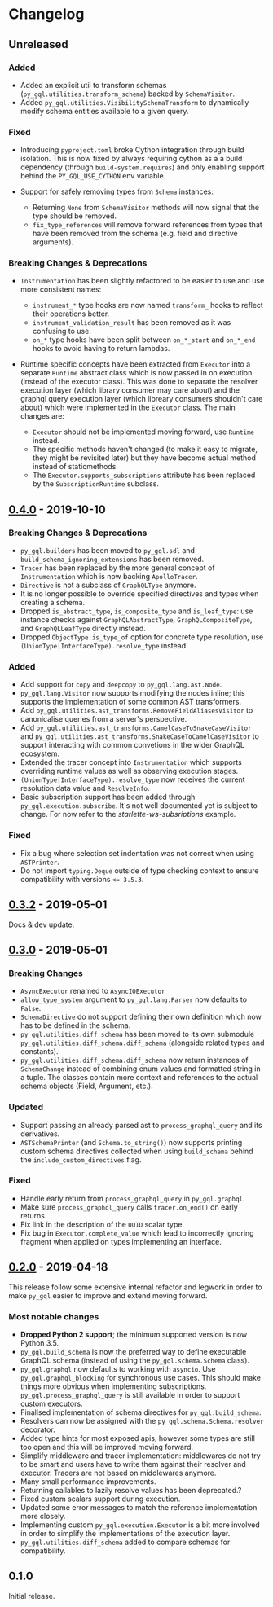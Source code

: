 Changelog
=========

Unreleased
----------

### Added

- Added an explicit util to transform schemas (`py_gql.utilities.transform_schema`) backed by `SchemaVisitor`.
- Added `py_gql.utilities.VisibilitySchemaTransform` to dynamically modify schema entities available to a given query.

### Fixed

- Introducing `pyproject.toml` broke Cython integration through build isolation. This is now fixed by always requiring cython as a a build dependency (through `build-system.requires`) and only enabling support behind the `PY_GQL_USE_CYTHON` env variable.

- Support for safely removing types from `Schema` instances:

  - Returning `None` from `SchemaVisitor` methods will now signal that the type should be removed.
  - `fix_type_references` will remove forward references from types that have been removed from the schema (e.g. field and directive arguments).

### Breaking Changes & Deprecations

- `Instrumentation` has been slightly refactored to be easier to use and use more consistent names:

  - `instrument_*` type hooks are now named `transform_` hooks to reflect their operations better.
  - `instrument_validation_result` has been removed as it was confusing to use.
  - `on_*` type hooks have been split between `on_*_start` and `on_*_end` hooks to avoid having to return lambdas.

- Runtime specific concepts have been extracted from `Executor` into a separate `Runtime` abstract class which is now passed in on execution (instead of the executor class). This was done to separate the resolver execution layer (which library consumer may care about) and the graphql query execution layer (which libreary consumers shouldn't care about) which were implemented in the `Executor` class. The main changes are:

  - `Executor` should not be implemented moving forward, use `Runtime` instead.
  - The specific methods haven't changed (to make it easy to migrate, they might be revisited later) but they have become actual method instead of staticmethods.
  - The `Executor.supports_subscriptions` attribute has been replaced by the `SubscriptionRuntime` subclass.

[0.4.0](https://github.com/lirsacc/py-gql/releases/tag/0.4.0) - 2019-10-10
--------------------------------------------------------------------------

### Breaking Changes & Deprecations

- `py_gql.builders` has been moved to `py_gql.sdl` and `build_schema_ignoring_extensions` has been removed.
- `Tracer` has been replaced by the more general concept of `Instrumentation` which is now backing `ApolloTracer`.
- `Directive` is not a subclass of `GraphQLType` anymore.
- It is no longer possible to override specified directives and types when creating a schema.
- Dropped `is_abstract_type`, `is_composite_type` and `is_leaf_type`: use instance checks against `GraphQLAbstractType`, `GraphQLCompositeType`, and `GraphQLLeafType` directly instead.
- Dropped `ObjectType.is_type_of` option for concrete type resolution, use `(UnionType|InterfaceType).resolve_type` instead.

### Added

- Add support for `copy` and `deepcopy` to `py_gql.lang.ast.Node`.
- `py_gql.lang.Visitor` now supports modifying the nodes inline; this supports the implementation of some common AST transformers.
- Add `py_gql.utilities.ast_transforms.RemoveFieldAliasesVisitor` to canonicalise queries from a server's perspective.
- Add `py_gql.utilities.ast_transforms.CamelCaseToSnakeCaseVisitor` and `py_gql.utilities.ast_transforms.SnakeCaseToCamelCaseVisitor` to support interacting with common convetions in the wider GraphQL ecosystem.
- Extended the tracer concept into `Instrumentation` which supports overriding runtime values as well as observing execution stages.
- `(UnionType|InterfaceType).resolve_type` now receives the current resolution data value and `ResolveInfo`.
- Basic subscription support has been added through `py_gql.execution.subscribe`. It's not well documented yet is subject to change. For now refer to the _starlette-ws-subsriptions_ example.

### Fixed

- Fix a bug where selection set indentation was not correct when using `ASTPrinter`.
- Do not import `typing.Deque` outside of type checking context to ensure compatibility with versions `<= 3.5.3`.

[0.3.2](https://github.com/lirsacc/py-gql/releases/tag/0.3.2) - 2019-05-01
--------------------------------------------------------------------------

Docs & dev update.

[0.3.0](https://github.com/lirsacc/py-gql/releases/tag/0.3.0) - 2019-05-01
--------------------------------------------------------------------------

### Breaking Changes

- `AsyncExecutor` renamed to `AsyncIOExecutor`
- `allow_type_system` argument to `py_gql.lang.Parser` now defaults to `False`.
- `SchemaDirective` do not support defining their own definition which now has to be defined in the schema.
- `py_gql.utilities.diff_schema` has been moved to its own submodule `py_gql.utilities.diff_schema.diff_schema` (alongside related types and constants).
- `py_gql.utilities.diff_schema.diff_schema` now return instances of `SchemaChange` instead of combining enum values and formatted string in a tuple. The classes contain more context and references to the actual schema objects (Field, Argument, etc.).

### Updated

- Support passing an already parsed ast to `process_graphql_query` and its derivatives.
- `ASTSchemaPrinter` (and `Schema.to_string()`) now supports printing custom schema directives collected when using `build_schema` behind the `include_custom_directives` flag.

### Fixed

- Handle early return from `process_graphql_query` in `py_gql.graphql`.
- Make sure `process_graphql_query` calls `tracer.on_end()` on early returns.
- Fix link in the description of the `UUID` scalar type.
- Fix bug in `Executor.complete_value` which lead to incorrectly ignoring fragment when applied on types implementing an interface.

[0.2.0](https://github.com/lirsacc/py-gql/releases/tag/0.2.0) - 2019-04-18
--------------------------------------------------------------------------

This release follow some extensive internal refactor and legwork in order to make `py_gql` easier to improve and extend moving forward.

### Most notable changes

- **Dropped Python 2 support**; the minimum supported version is now Python 3.5.
- `py_gql.build_schema` is now the preferred way to define executable GraphQL schema (instead of using the `py_gql.schema.Schema` class).
- `py_gql.graphql` now defaults to working with `asyncio`. Use `py_gql.graphql_blocking` for synchronous use cases. This should make things more obvious when implementing subscriptions. `py_gql.process_graphql_query` is still available in order to support custom executors.
- Finalised implementation of schema directives for `py_gql.build_schema`.
- Resolvers can now be assigned with the `py_gql.schema.Schema.resolver` decorator.
- Added type hints for most exposed apis, however some types are still too open and this will be improved moving forward.
- Simplify middleware and tracer implementation: middlewares do not try to be smart and users have to write them against their resolver and executor. Tracers are not based on middlewares anymore.
- Many small performance improvements.
- Returning callables to lazily resolve values has been deprecated.?
- Fixed custom scalars support during execution.
- Updated some error messages to match the reference implementation more closely.
- Implementing custom `py_gql.execution.Executor` is a bit more involved in order to simplify the implementations of the execution layer.
- `py_gql.utilities.diff_schema` added to compare schemas for compatibility.

0.1.0
-----

Initial release.
